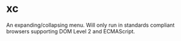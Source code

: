# xc
An expanding/collapsing menu. Will only run in standards compliant browsers supporting DOM Level 2 and ECMAScript.
